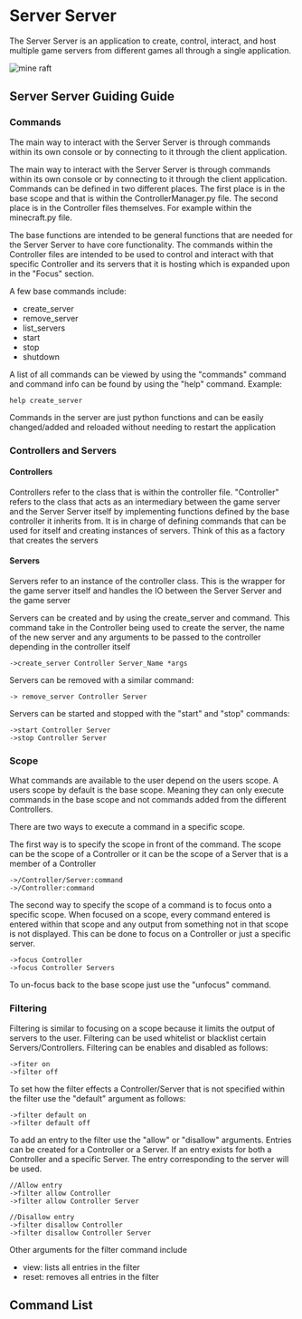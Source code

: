 # Server Server

The Server Server is an application to create, control, interact, and host multiple game servers 
from different games all through a single application.

![mine raft](https://i.ytimg.com/vi/Kwwl9jiJ1A4/maxresdefault.jpg)

## Server Server Guiding Guide

### Commands
The main way to interact with the Server Server is through commands within its own console 
or by connecting to it through the client application.

The main way to interact with the Server Server is through commands within its own console 
or by connecting to it through the client application. Commands can be defined in two different places.
The first place is in the base scope and that is within the ControllerManager.py file. The second place is
in the Controller files themselves. For example within the minecraft.py file. 

The base functions are intended to be general functions that are needed for the Server Server to have core functionality. 
The commands within the Controller files are intended to be used to control and interact with that specific Controller 
and its servers that it is hosting which is expanded upon in the "Focus" section.

A few base commands include:
 - create_server
 - remove_server
 - list_servers
 - start
 - stop
 - shutdown

A list of all commands can be viewed by using the "commands" command and command 
info can be found by using the "help" command. Example:

    help create_server 

Commands in the server are just python functions and can be easily changed/added and reloaded 
without needing to restart the application

### Controllers and Servers

#### Controllers
Controllers refer to the class that is within the controller file.
"Controller" refers to the class that acts as an intermediary between the game server and the Server Server itself 
by implementing functions defined by the base controller it inherits from.
It is in charge of defining commands that can be used for itself and creating instances of servers.
Think of this as a factory that creates the servers
#### Servers
Servers refer to an instance of the controller class.
This is the wrapper for the game server itself and handles the IO between the Server Server and the game server

Servers can be created and by using the create_server and command. 
This command take in the Controller being used to create the server, the name of the new server and 
any arguments to be passed to the controller depending in the controller itself

    ->create_server Controller Server_Name *args

Servers can be removed with a similar command:

    -> remove_server Controller Server

Servers can be started and stopped with the "start" and "stop" commands:

    ->start Controller Server
    ->stop Controller Server

### Scope
What commands are available to the user depend on the users scope.
A users scope by default is the base scope. Meaning they can only execute commands 
in the base scope and not commands added from the different Controllers.

There are two ways to execute a command in a specific scope. 

The first way is to specify the scope in front of the command.
The scope can be the scope of a Controller or it can be the scope of a Server that is a member
of a Controller
    
    ->/Controller/Server:command
    ->/Controller:command
    
The second way to specify the scope of a command is to focus onto a specific scope.
When focused on a scope, every command entered is entered within that scope and any output from 
something not in that scope is not displayed. This can be done to focus on a Controller or just a specific server.
    
    ->focus Controller
    ->focus Controller Servers
To un-focus back to the base scope just use the "unfocus" command.

### Filtering
Filtering is similar to focusing on a scope because it limits the output of servers to the user.
Filtering can be used whitelist or blacklist certain Servers/Controllers.
Filtering can be enables and disabled as follows:

    ->fiter on
    ->filter off
To set how the filter effects a Controller/Server that is not specified within the filter use the "default" argument as follows:
    
    ->filter default on
    ->filter default off
To add an entry to the filter use the "allow" or "disallow" arguments. Entries can be created for a Controller or a Server.
If an entry exists for both a Controller and a specific Server. The entry corresponding to the server will be used.
    
    //Allow entry
    ->filter allow Controller
    ->filter allow Controller Server
    
    //Disallow entry
    ->filter disallow Controller
    ->filter disallow Controller Server
Other arguments for the filter command include
 - view: lists all entries in the filter
 - reset: removes all entries in the filter

## Command List
